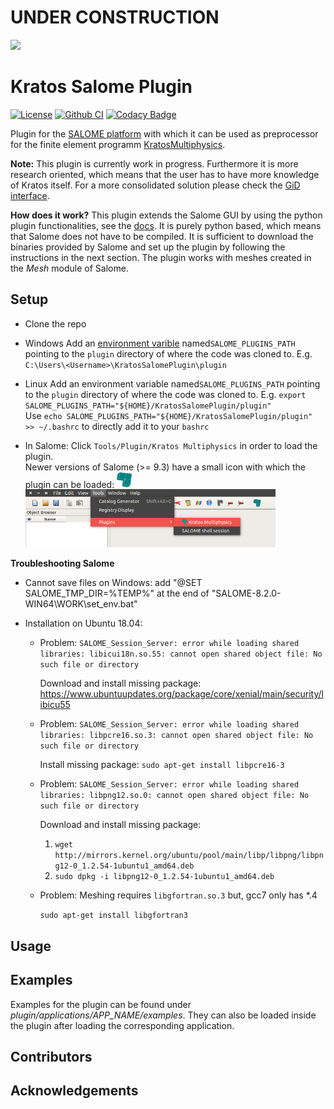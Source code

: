 # UNDER CONSTRUCTION

![](https://media.giphy.com/media/3o7btQ0NH6Kl8CxCfK/giphy.gif)

# Kratos Salome Plugin
[![License](https://img.shields.io/badge/License-BSD%203--Clause-blue.svg)](LICENSE) [![Github CI](https://github.com/philbucher/KratosSalomePlugin/workflows/Plugin%20CI/badge.svg)](https://github.com/philbucher/KratosSalomePlugin/actions) [![Codacy Badge](https://api.codacy.com/project/badge/Grade/6a94f3a9a36b409285fe6c27d8adf9d9)](https://www.codacy.com?utm_source=github.com&amp;utm_medium=referral&amp;utm_content=philbucher/KratosSalomePlugin&amp;utm_campaign=Badge_Grade)

Plugin for the [SALOME platform](https://www.salome-platform.org/) with which it can be used as preprocessor for the finite element programm [KratosMultiphysics](https://github.com/KratosMultiphysics/Kratos).

**Note:** This plugin is currently work in progress. Furthermore it is more research oriented, which means that the user has to have more knowledge of Kratos itself.
For a more consolidated solution please check the [GiD interface](https://github.com/KratosMultiphysics/GiDInterface).

**How does it work?**
This plugin extends the Salome GUI by using the python plugin functionalities, see the [docs](https://docs.salome-platform.org/9/gui/GUI/using_pluginsmanager.html#). It is purely python based, which means that Salome does not have to be compiled. It is sufficient to download the binaries provided by Salome and set up the plugin by following the instructions in the next section.
The plugin works with meshes created in the *Mesh* module of Salome.

## Setup
  - Clone the repo

  - Windows
    Add an [environment varible](https://www.computerhope.com/issues/ch000549.htm) named`SALOME_PLUGINS_PATH` pointing to the `plugin` directory of where the code was cloned to.
      E.g. `C:\Users\<Username>\KratosSalomePlugin\plugin`

  - Linux
    Add an environment variable named`SALOME_PLUGINS_PATH` pointing to the `plugin` directory of where the code was cloned to.
      E.g. `export SALOME_PLUGINS_PATH="${HOME}/KratosSalomePlugin/plugin"`\
      Use `echo SALOME_PLUGINS_PATH="${HOME}/KratosSalomePlugin/plugin" >> ~/.bashrc` to directly add it to your `bashrc`

  - In Salome: Click `Tools/Plugin/Kratos Multiphysics` in order to load the plugin.\
    Newer versions of Salome (>= 9.3) have a small icon with which the plugin can be loaded: <img src="plugin/utilities/kratos_logo.png" width="24">
    <img src="plugin/utilities/load_plugin.png" width="400">

**Troubleshooting Salome**
  - Cannot save files on Windows:
    add "@SET SALOME_TMP_DIR=%TEMP%" at the end of "SALOME-8.2.0-WIN64\WORK\set_env.bat"

  - Installation on Ubuntu 18.04:
    - Problem:
        `SALOME_Session_Server: error while loading shared libraries: libicui18n.so.55: cannot open shared object file: No such file or directory`

        Download and install missing package: <https://www.ubuntuupdates.org/package/core/xenial/main/security/libicu55>

    - Problem:
        `SALOME_Session_Server: error while loading shared libraries: libpcre16.so.3: cannot open shared object file: No such file or directory`

        Install missing package:
        `sudo apt-get install libpcre16-3`

    - Problem:
        `SALOME_Session_Server: error while loading shared libraries: libpng12.so.0: cannot open shared object file: No such file or directory`

        Download and install missing package:
        1. `wget http://mirrors.kernel.org/ubuntu/pool/main/libp/libpng/libpng12-0_1.2.54-1ubuntu1_amd64.deb`
        2. `sudo dpkg -i libpng12-0_1.2.54-1ubuntu1_amd64.deb`

    - Problem: Meshing requires `libgfortran.so.3` but, gcc7 only has *.4

        `sudo apt-get install libgfortran3`

## Usage

## Examples
Examples for the plugin can be found under *plugin/applications/APP_NAME/examples*.
They can also be loaded inside the plugin after loading the corresponding application.

## Contributors

## Acknowledgements
